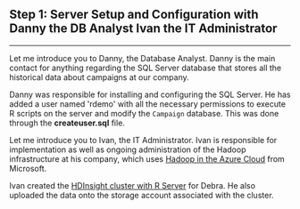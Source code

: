 
<h2>Step 1: Server Setup and Configuration with 
<span class="sql">Danny the DB Analyst</span>
<span class="hdi">Ivan the IT Administrator</span>
</h2>
<hr/>

<div class="sql">
Let me introduce you to  Danny, the Database Analyst. Danny is the main contact for anything regarding the SQL Server database that stores all the historical data about campaigns at our company.  

Danny was responsible for installing and configuring the SQL Server.  He has added a user named 'rdemo' with all the necessary permissions to execute R scripts on the server and modify the <code>Campaign</code> database. This was done through the <strong>createuser.sql</strong> file.  
</div>

<div class="hdi">
Let me introduce you to Ivan, the IT Administrator.  Ivan is responsible for implementation as well as ongoing administration of the Hadoop infrastructure at his company, which uses <a href="https://azure.microsoft.com/en-us/solutions/hadoop/">Hadoop in the Azure Cloud</a> from Microsoft.

Ivan created the <a href="https://docs.microsoft.com/en-us/azure/hdinsight/hdinsight-hadoop-r-server-get-started">HDInsight cluster with R Server</a> for Debra. He also uploaded the data onto the storage account associated with the cluster.  
</div>


